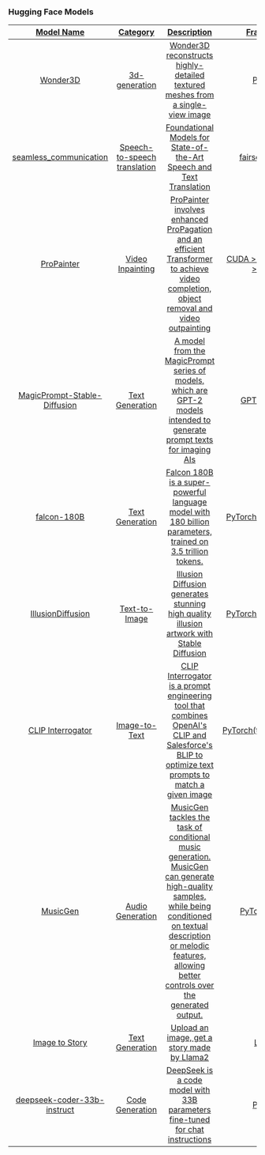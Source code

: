 ### Hugging Face Models <a href="Hugging Face Models"/>
|                                                     Model Name                                                      |            Category            |                                                                                                  Description                                                                                                  |                          Framework                          |                                               License                                               |
| :-----------------------------------------------------------------------------------------------------------------: | :----------------------------: | :-----------------------------------------------------------------------------------------------------------------------------------------------------------------------------------------------------------: | :---------------------------------------------------------: | :-------------------------------------------------------------------------------------------------: |
|                  [Wonder3D](https://huggingface.co/spaces/flamehaze1115/Wonder3D-demo)                                          |         3d-generation          |                  Wonder3D reconstructs highly-detailed textured meshes from a single-view image                                                                                                              |            PyTorch                                        | [GNU Affero General Public License v3.0](https://github.com/xxlong0/Wonder3D/blob/main/LICENSE)                      |
|                 [seamless_communication](https://huggingface.co/spaces/facebook/seamless_m4t)                | Speech-to-speech translation   |                          Foundational Models for State-of-the-Art Speech and Text Translation                                                                                                                 |                               fairseq2 v0.1.1                    |         [ Attribution-NonCommercial 4.0 International](https://github.com/facebookresearch/seamless_communication/blob/main/LICENSE) |
|                  [ProPainter](https://huggingface.co/spaces/fffiloni/ProPainter)                                                 |    Video Inpainting            |           ProPainter involves enhanced ProPagation and an efficient Transformer to achieve video completion, object removal and video outpainting                                                            |            CUDA >= 9.2/PyTorch >= 1.7.1                   |        [S-Lab License 1.0](https://github.com/sczhou/ProPainter/blob/main/LICENSE)|
|          [MagicPrompt-Stable-Diffusion ](https://huggingface.co/spaces/Gustavosta/MagicPrompt-Stable-Diffusion)  |         Text Generation        |           A model from the MagicPrompt series of models, which are GPT-2 models intended to generate prompt texts for imaging AIs                                                                            |                GPT2/PyTorch                               | [MIT](https://github.com/Gustavosta/MagicPrompt-Card/blob/main/LICENSE) |
|        [falcon-180B](https://huggingface.co/spaces/tiiuae/falcon-180b-demo)                                           |         Text Generation        |              Falcon 180B is a super-powerful language model with 180 billion parameters, trained on 3.5 trillion tokens.                                                                                     |                PyTorch/Transformers                       | [FALCON 180B TII LICENSE VERSION 1.0](https://huggingface.co/tiiuae/falcon-180B/blob/main/LICENSE.txt) |
|    [IllusionDiffusion](https://huggingface.co/spaces/AP123/IllusionDiffusion)                             |         Text-to-Image          |                 Illusion Diffusion generates stunning high quality illusion artwork with Stable Diffusion                                                                                                    |                PyTorch/Transformers                       |                                   Unlicensed                                                            |    
|  [CLIP Interrogator](https://huggingface.co/spaces/pharmapsychotic/CLIP-Interrogator)                                          |         Image-to-Text          |                CLIP Interrogator is a prompt engineering tool that combines OpenAI's CLIP and Salesforce's BLIP to optimize text prompts to match a given image                                             |                 PyTorch(torch>=1.13.0)                              |          [MIT](https://github.com/pharmapsychotic/clip-interrogator/blob/main/LICENSE)    |
|   [MusicGen](https://huggingface.co/spaces/facebook/MusicGen)                                             |        Audio Generation        |               MusicGen tackles the task of conditional music generation.  MusicGen can generate high-quality samples, while being conditioned on textual description or melodic features, allowing better controls over the generated output. |    PyTorch/CUDA      | [MIT](https://huggingface.co/spaces/facebook/MusicGen/blob/main/LICENSE)  |
|      [Image to Story](https://huggingface.co/spaces/fffiloni/Image-to-Story)                              |         Text Generation        |                              Upload an image, get a story made by Llama2                                                                                                                                    |                 Llama2                                              |                  Unlicensed                                                                    |
| [deepseek-coder-33b-instruct](https://huggingface.co/spaces/deepseek-ai/deepseek-coder-33b-instruct)      |          Code Generation       |            DeepSeek is a code model with 33B parameters fine-tuned for chat instructions  |    PyTorch           | [DEEPSEEK](https://huggingface.co/deepseek-ai/deepseek-coder-33b-instruct/blob/main/LICENSE) |


